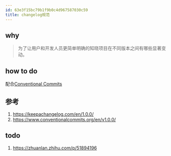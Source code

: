 ```yaml
---
id: 63e3f15bc79b1f9b0c4d967587030c59
title: changelog规范
---
```


## why

> 为了让用户和开发人员更简单明确的知晓项目在不同版本之间有哪些显著变动。

## how to do

配合[Conventional Commits](https://www.conventionalcommits.org/en/v1.0.0/)

## 参考

1. https://keepachangelog.com/en/1.0.0/
2. https://www.conventionalcommits.org/en/v1.0.0/

## todo

1. https://zhuanlan.zhihu.com/p/51894196
